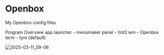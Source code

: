 # Openbox
My Openbox config files

Program Overview 
app launcher - menumaker
panel - tint2
wm - Openbox
term - tym (default)

![2025-03-11_09-06](https://github.com/user-attachments/assets/e11d2f14-bdf4-4de9-acac-bba55aa5ddfd)
